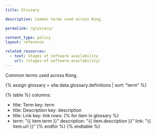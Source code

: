 ```yaml
---
title: Glossary

description: Common terms used across Kong.

permalink: /glossary/

content_type: policy
layout: reference

related_resources:
  - text: Stages of software availability
    url: /stages-of-software-availability/
---
```


Common terms used across Kong.

{% assign glossary = site.data.glossary.definitions | sort: "term" %}

<!-- vale off -->
{% table %}
columns:
  - title: Term
    key: term
  - title: Description
    key: description
  - title: Link
    key: link
rows:
{% for item in glossary %}
  - term: "{{ item.term }}"
    description: "{{ item.description }}"
    link: "{{ item.url }}"
{% endfor %}
{% endtable %}

